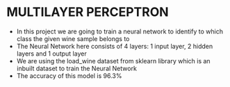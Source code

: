 # MULTILAYER PERCEPTRON
- In this project we are going to train a neural network to identify to which class the given wine sample belongs to
- The Neural Network here consists of 4 layers: 1 input layer, 2 hidden layers and 1 output layer
- We are using the load_wine dataset from sklearn library which is an inbuilt dataset to train the Neural Network
- The accuracy of this model is 96.3%
